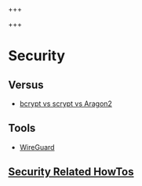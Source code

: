 
+++

+++
# Security

## Versus

-   [bcrypt vs scrypt vs Aragon2](file:security/vs/bcrypt-scrypt-argon2.org)

## Tools

-   [WireGuard](file:security/wireguard.org)

## [Security Related HowTos](file:security/howtos.org)

